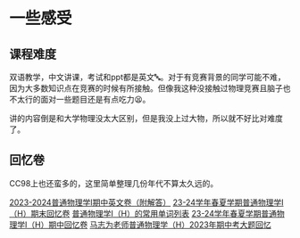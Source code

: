 # 一些感受

## 课程难度

双语教学，中文讲课，考试和ppt都是英文🔤。对于有竞赛背景的同学可能不难，因为大多数知识点在竞赛的时候有所接触。但像我这种没接触过物理竞赛且脑子也不太行的面对一些题目还是有点吃力😫。

讲的内容倒是和大学物理没太大区别，但是我没上过大物，所以就不好比对难度了。

## 回忆卷

CC98上也还蛮多的，这里简单整理几份年代不算太久远的。

[2023-2024普通物理学I期中英文卷（附解答）](https://www.cc98.org/topic/5932005)
[23-24学年春夏学期普通物理学I（H）期末回忆卷](https://www.cc98.org/topic/5921751)
[普通物理学I（H）的常用单词列表](https://www.cc98.org/topic/5921233)
[23-24学年春夏学期普通物理学I（H）期中回忆卷](https://www.cc98.org/topic/5880596)
[马志为老师普通物理学（H）2023年期中考大题回忆](https://www.cc98.org/topic/5612718)
